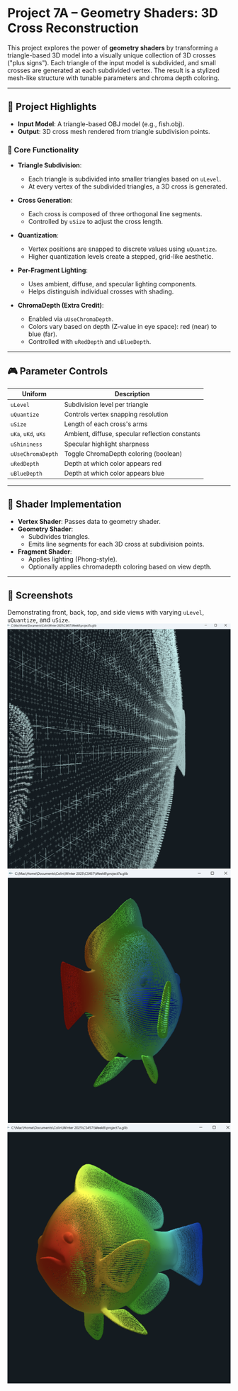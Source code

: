 # Project 7A – Geometry Shaders: 3D Cross Reconstruction

This project explores the power of **geometry shaders** by transforming a triangle-based 3D model into a visually unique collection of 3D crosses ("plus signs"). Each triangle of the input model is subdivided, and small crosses are generated at each subdivided vertex. The result is a stylized mesh-like structure with tunable parameters and chroma depth coloring.

---

## 🔧 Project Highlights

- **Input Model**: A triangle-based OBJ model (e.g., fish.obj).
- **Output**: 3D cross mesh rendered from triangle subdivision points.

### 🔁 Core Functionality

- **Triangle Subdivision**:
  - Each triangle is subdivided into smaller triangles based on `uLevel`.
  - At every vertex of the subdivided triangles, a 3D cross is generated.

- **Cross Generation**:
  - Each cross is composed of three orthogonal line segments.
  - Controlled by `uSize` to adjust the cross length.

- **Quantization**:
  - Vertex positions are snapped to discrete values using `uQuantize`.
  - Higher quantization levels create a stepped, grid-like aesthetic.

- **Per-Fragment Lighting**:
  - Uses ambient, diffuse, and specular lighting components.
  - Helps distinguish individual crosses with shading.

- **ChromaDepth (Extra Credit)**:
  - Enabled via `uUseChromaDepth`.
  - Colors vary based on depth (Z-value in eye space): red (near) to blue (far).
  - Controlled with `uRedDepth` and `uBlueDepth`.

---

## 🎮 Parameter Controls

| Uniform         | Description                                          |
|------------------|------------------------------------------------------|
| `uLevel`         | Subdivision level per triangle                       |
| `uQuantize`      | Controls vertex snapping resolution                  |
| `uSize`          | Length of each cross's arms                          |
| `uKa`, `uKd`, `uKs` | Ambient, diffuse, specular reflection constants |
| `uShininess`     | Specular highlight sharpness                         |
| `uUseChromaDepth`| Toggle ChromaDepth coloring (boolean)               |
| `uRedDepth`      | Depth at which color appears red                    |
| `uBlueDepth`     | Depth at which color appears blue                   |

---

## 🧪 Shader Implementation

- **Vertex Shader**: Passes data to geometry shader.
- **Geometry Shader**:
  - Subdivides triangles.
  - Emits line segments for each 3D cross at subdivision points.
- **Fragment Shader**:
  - Applies lighting (Phong-style).
  - Optionally applies chromadepth coloring based on view depth.

---

## 📸 Screenshots

Demonstrating front, back, top, and side views with varying `uLevel`, `uQuantize`, and `uSize`.
![NEMO](images/proj0701.png)
![NEMO](images/proj0702.png)
![NEMO](images/proj0703.png)